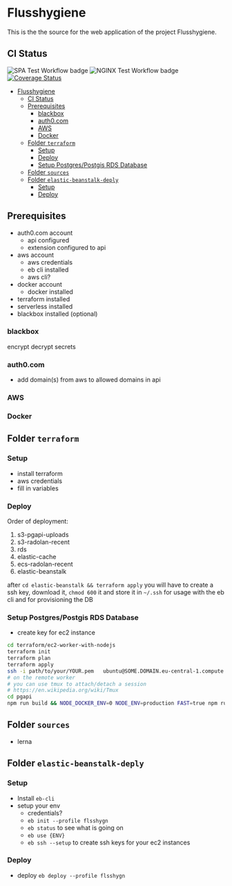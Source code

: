 # Flusshygiene


This is the the source for the web application of the project Flusshygiene.  

## CI Status

![SPA Test Workflow badge](https://github.com/technologiestiftung/flusshygiene/workflows/.github/workflows/spa-tests.yml/badge.svg) ![NGINX Test Workflow badge](https://github.com/technologiestiftung/flusshygiene/workflows/.github/workflows/nginx-tests.yml/badge.svg) [![Coverage Status](https://coveralls.io/repos/github/technologiestiftung/flusshygiene/badge.svg?branch=master)](https://coveralls.io/github/technologiestiftung/flusshygiene?branch=master)

<!-- https://github.com/<OWNER>/<REPOSITORY>/workflows/<WORKFLOW_FILE_PATH>/badge.svg -->

<!-- @import "[TOC]" {cmd="toc" depthFrom=1 depthTo=6 orderedList=false} -->

<!-- code_chunk_output -->

- [Flusshygiene](#flusshygiene)
  - [CI Status](#ci-status)
  - [Prerequisites](#prerequisites)
    - [blackbox](#blackbox)
    - [auth0.com](#auth0com)
    - [AWS](#aws)
    - [Docker](#docker)
  - [Folder `terraform`](#folder-terraform)
    - [Setup](#setup)
    - [Deploy](#deploy)
    - [Setup Postgres/Postgis RDS Database](#setup-postgrespostgis-rds-database)
  - [Folder `sources`](#folder-sources)
  - [Folder `elastic-beanstalk-deply`](#folder-elastic-beanstalk-deply)
    - [Setup](#setup-1)
    - [Deploy](#deploy-1)

<!-- /code_chunk_output -->

## Prerequisites

- auth0.com account
  - api configured
  - extension configured to api
- aws account
  - aws credentials
  - eb cli installed
  - aws cli?
- docker account
  - docker installed
- terraform installed
- serverless installed
- blackbox installed (optional)


### blackbox

encrypt decrypt secrets

### auth0.com

- add domain(s) from aws to allowed domains in api

### AWS

### Docker

## Folder `terraform`


### Setup

- install terraform
- aws credentials
- fill in variables

### Deploy

Order of deployment:

1. s3-pgapi-uploads
2. s3-radolan-recent
3. rds
4. elastic-cache
5. ecs-radolan-recent
6. elastic-beanstalk

after `cd elastic-beanstalk && terraform apply` you will have to create a ssh key, download it, `chmod 600` it and store it in `~/.ssh` for usage with the eb cli and for provisioning the DB

### Setup Postgres/Postgis RDS Database

- create key for ec2 instance

```bash
cd terraform/ec2-worker-with-nodejs
terraform init
terraform plan
terraform apply
ssh -i path/to/your/YOUR.pem   ubuntu@SOME.DOMAIN.eu-central-1.compute.amazonaws.com
# on the remote worker
# you can use tmux to attach/detach a session
# https://en.wikipedia.org/wiki/Tmux
cd pgapi
npm run build && NODE_DOCKER_ENV=0 NODE_ENV=production FAST=true npm run populatedb
```

## Folder `sources`

- lerna


## Folder `elastic-beanstalk-deply`

### Setup

- Install `eb-cli`
- setup your env 
  - credentials?
  - `eb init --profile flsshygn`
  - `eb status` to see what is going on
  - `eb use {ENV}`
  - `eb ssh --setup` to create ssh keys for your ec2 instances

### Deploy

- deploy `eb deploy --profile flsshygn`


